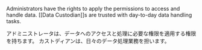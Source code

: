 
Administrators have the rights to apply the permissions to access and handle data. 
[[Data Custodian]]s are trusted with day-to-day data handling tasks.

アドミニストレータは、データへのアクセスと処理に必要な権限を適用する権限を持ちます。
カストディアンは、日々のデータ処理業務を担います。